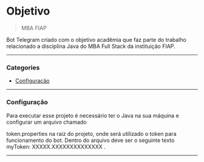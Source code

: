 # Objetivo

> MBA FIAP

Bot Telegram criado com o objetivo acadêmia que faz parte do trabalho relacionado a disciplina Java do MBA Full Stack da instituição FIAP. 

---

### Categories

* [Configuração](#configuração)


---

### Configuração

 Para executar esse projeto é necessário ter o Java na sua máquina e configurar um arquivo chamado 
 
 token.properties na raiz do projeto, onde será utilizado o token para funcionamento do bot. Dentro do arquivo deve ser o seguinte texto  myToken: XXXXX.XXXXXXXXXXXXXX .

---
